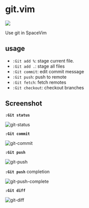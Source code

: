 # git.vim

[![](https://spacevim.org/img/build-with-SpaceVim.svg)](https://spacevim.org)

Use git in SpaceVim

## usage

- `:Git add %`: stage current file.
- `:Git add .`: stage all files
- `:Git commit`: edit commit message
- `:Git push`: push to remote
- `:Git fetch`: fetch remotes
- `:Git checkout`: checkout branches

## Screenshot

**`:Git status`**

![git-status](https://user-images.githubusercontent.com/13142418/70063320-85efb600-1622-11ea-9aad-88d8b5b0f6d6.png)

**`:Git commit`**

![git-commit](https://user-images.githubusercontent.com/13142418/70335089-96519c00-1881-11ea-9c96-84c32566a002.png)

**`:Git push`**

![git-push](https://user-images.githubusercontent.com/13142418/70335203-d0bb3900-1881-11ea-8bf3-85b248c20dae.png)

**`:Git push`** completion

![git-push-complete](https://user-images.githubusercontent.com/13142418/70384670-7de69c00-19bd-11ea-91fe-9e8ced9775db.gif)

**`:Git diff`**

![git-diff](https://user-images.githubusercontent.com/13142418/70369625-7c52a080-18f7-11ea-9ee9-a1ba499b3d1f.png)


